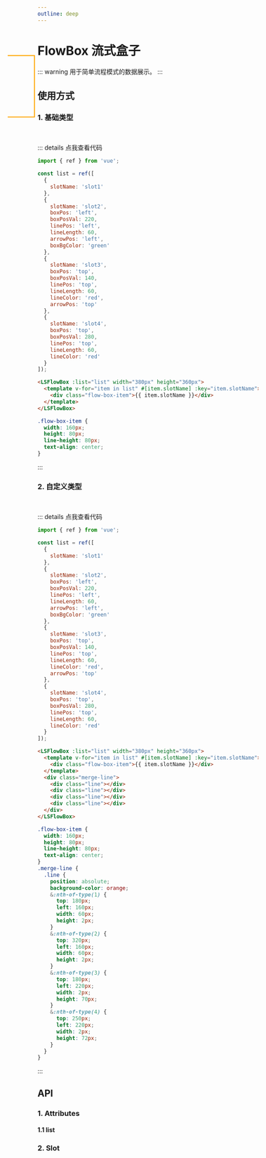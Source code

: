 ```yaml
---
outline: deep
---
```


# FlowBox 流式盒子

::: warning 用于简单流程模式的数据展示。
:::

## 使用方式

### 1. 基础类型

<br />

<LSFlowBox :list="list" width="380px" height="360px">
  <template v-for="item in list" #[item.slotName] :key="item.slotName">
    <div class="flow-box-item">{{ item.slotName }}</div>
  </template>
</LSFlowBox>

::: details 点我查看代码

```js
import { ref } from 'vue';

const list = ref([
  {
    slotName: 'slot1'
  },
  {
    slotName: 'slot2',
    boxPos: 'left',
    boxPosVal: 220,
    linePos: 'left',
    lineLength: 60,
    arrowPos: 'left',
    boxBgColor: 'green'
  },
  {
    slotName: 'slot3',
    boxPos: 'top',
    boxPosVal: 140,
    linePos: 'top',
    lineLength: 60,
    lineColor: 'red',
    arrowPos: 'top'
  },
  {
    slotName: 'slot4',
    boxPos: 'top',
    boxPosVal: 280,
    linePos: 'top',
    lineLength: 60,
    lineColor: 'red'
  }
]);
```

```html
<LSFlowBox :list="list" width="380px" height="360px">
  <template v-for="item in list" #[item.slotName] :key="item.slotName">
    <div class="flow-box-item">{{ item.slotName }}</div>
  </template>
</LSFlowBox>
```

```scss
.flow-box-item {
  width: 160px;
  height: 80px;
  line-height: 80px;
  text-align: center;
}
```

:::

### 2. 自定义类型

<br />

<LSFlowBox :list="list" width="380px" height="360px">
  <template v-for="item in list" #[item.slotName] :key="item.slotName">
    <div class="flow-box-item">{{ item.slotName }}</div>
  </template>
  <div class="merge-line">
    <div class="line"></div>
    <div class="line"></div>
    <div class="line"></div>
    <div class="line"></div>
  </div>
</LSFlowBox>

::: details 点我查看代码

```js
import { ref } from 'vue';

const list = ref([
  {
    slotName: 'slot1'
  },
  {
    slotName: 'slot2',
    boxPos: 'left',
    boxPosVal: 220,
    linePos: 'left',
    lineLength: 60,
    arrowPos: 'left',
    boxBgColor: 'green'
  },
  {
    slotName: 'slot3',
    boxPos: 'top',
    boxPosVal: 140,
    linePos: 'top',
    lineLength: 60,
    lineColor: 'red',
    arrowPos: 'top'
  },
  {
    slotName: 'slot4',
    boxPos: 'top',
    boxPosVal: 280,
    linePos: 'top',
    lineLength: 60,
    lineColor: 'red'
  }
]);
```

```html
<LSFlowBox :list="list" width="380px" height="360px">
  <template v-for="item in list" #[item.slotName] :key="item.slotName">
    <div class="flow-box-item">{{ item.slotName }}</div>
  </template>
  <div class="merge-line">
    <div class="line"></div>
    <div class="line"></div>
    <div class="line"></div>
    <div class="line"></div>
  </div>
</LSFlowBox>
```

```scss
.flow-box-item {
  width: 160px;
  height: 80px;
  line-height: 80px;
  text-align: center;
}
.merge-line {
  .line {
    position: absolute;
    background-color: orange;
    &:nth-of-type(1) {
      top: 180px;
      left: 160px;
      width: 60px;
      height: 2px;
    }
    &:nth-of-type(2) {
      top: 320px;
      left: 160px;
      width: 60px;
      height: 2px;
    }
    &:nth-of-type(3) {
      top: 180px;
      left: 220px;
      width: 2px;
      height: 70px;
    }
    &:nth-of-type(4) {
      top: 250px;
      left: 220px;
      width: 2px;
      height: 72px;
    }
  }
}
```

:::

## API

### 1. Attributes

<ApiIntro :tableColumn="tableColumn" :tableData="tableData" />

#### 1.1 list

<ApiIntro :tableColumn="tableColumn" :tableData="tableData2" />

### 2. Slot

<ApiIntro :tableColumn="tableSlotColumn" :tableData="tableData3" />

<script setup>
import { tableColumn, tableSlotColumn } from '../constant';
import { ref } from 'vue';

const list = ref([
  {
    slotName: 'slot1'
  },
  {
    slotName: 'slot2',
    boxPos: 'left',
    boxPosVal: 220,
    linePos: 'left',
    lineLength: 60,
    arrowPos: 'left',
    boxBgColor: 'green'
  },
  {
    slotName: 'slot3',
    boxPos: 'top',
    boxPosVal: 140,
    linePos: 'top',
    lineLength: 60,
    lineColor: 'red',
    arrowPos: 'top'
  },
  {
    slotName: 'slot4',
    boxPos: 'top',
    boxPosVal: 280,
    linePos: 'top',
    lineLength: 60,
    lineColor: 'red'
  }
])

const tableData = ref([
  {
    name: 'width',
    desc: '外层区域宽度，带单位',
    type: 'string',
    value: '100%'
  },
  {
    name: 'height',
    desc: '外层区域高度，带单位',
    type: 'string',
    value: '100%'
  },
  {
    name: 'list',
    desc: '数据列表，用户展示盒子内容、线路、箭头',
    type: 'array',
    value: '[]'
  }
])

const tableData2 = ref([
  {
    name: 'slotName',
    desc: '插槽名称， 用于盒区域展示内容',
    type: 'string',
    value: '-'
  },
  {
    name: 'boxBgColor',
    desc: '盒子背景色',
    type: 'string',
    value: '-'
  },
  {
    name: 'arrowPos',
    desc: '箭头位置方向, 支持 left / top / right / bottom',
    type: 'string',
    value: '-'
  },
  {
    name: 'linePos',
    desc: '线位置, 支持 top left',
    type: 'string',
    value: '-'
  },
  {
    name: 'lineColor',
    desc: '线颜色',
    type: 'string',
    value: '-'
  },
  {
    name: 'lineLength',
    desc: '线长度',
    type: 'number',
    value: '-'
  },
  {
    name: 'lineWidth',
    desc: '线宽度',
    type: 'number',
    value: '-'
  },
  {
    name: 'boxPos',
    desc: '盒子位置方向, 支持 left / top / right / bottom',
    type: 'string',
    value: '-'
  },
  {
    name: 'boxPosVal',
    desc: '盒子位置值',
    type: 'number',
    value: '-'
  }
]);

const tableData3 = ref([
  {
    name: '-',
    desc: '通过slotName自定义插槽名',
  },
  {
    name: 'default',
    desc: '默认插槽， 适用自定义展示内容',
  }
])

</script>

<style lang="scss" scoped>
.flow-box-item {
  width: 160px;
  height: 80px;
  line-height: 80px;
  text-align: center;
}

.merge-line {
  .line {
    position: absolute;
    background-color: orange;
    &:nth-of-type(1) {
      top: 180px;
      left: 160px;
      width: 60px;
      height: 2px;
    }
    &:nth-of-type(2) {
      top: 320px;
      left: 160px;
      width: 60px;
      height: 2px;
    }
    &:nth-of-type(3) {
      top: 180px;
      left: 220px;
      width: 2px;
      height: 70px;
    }
    &:nth-of-type(4) {
      top: 250px;
      left: 220px;
      width: 2px;
      height: 72px;
    }
  }
}
</style>
